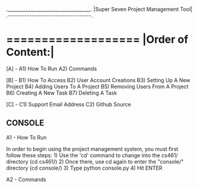 .___________________________________.
|Super Seven Project Management Tool|
.-----------------------------------.


===================
|Order of Content:|
===================

[A] - <Console>
	A1) How To Run
	A2) Commands

[B] - <Website>
	B1) How To Access
	B2) User Account Creations
	B3) Setting Up A New Project
	B4) Adding Users To A Project
	B5) Removing Users From A Project
	B6) Creating A New Task
	B7) Deleting A Task

[C] - <Contact Informaiton>
	C1) Support Email Address
	C2) Github Source










   CONSOLE
---------------
A1 - How To Run

In order to begin using the project management system, you must first follow these steps:
	1) Use the 'cd' command to change into the cs461/ directory (cd cs461/)
	2) Once there, use cd again to enter the "console/" directory (cd console/)
	3) Type python console.py
	4) Hit ENTER



A2 - Commands


